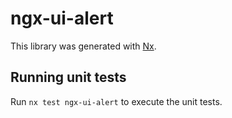 # ngx-ui-alert

This library was generated with [Nx](https://nx.dev).

## Running unit tests

Run `nx test ngx-ui-alert` to execute the unit tests.
